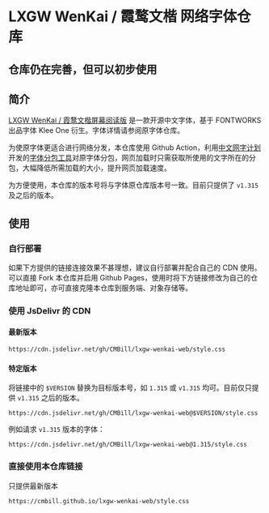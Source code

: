 # LXGW WenKai / 霞鹜文楷 网络字体仓库

## 仓库仍在完善，但可以初步使用
## 简介
[LXGW WenKai / 霞鹜文楷屏幕阅读版](https://github.com/lxgw/LxgwWenKai-Screen) 是一款开源中文字体，基于 FONTWORKS 出品字体 Klee One 衍生。字体详情请参阅原字体仓库。

为使原字体更适合进行网络分发，本仓库使用 Github Action，利用[中文网字计划](https://chinese-font.netlify.app/)开发的[字体分包工具](https://github.com/KonghaYao/cn-font-split)对原字体分包，网页加载时只需获取所使用的文字所在的分包，大幅降低所需加载的大小，提升网页加载速度。

为方便使用，本仓库的版本号将与字体原仓库版本号一致。目前只提供了 `v1.315` 及之后的版本。

## 使用
### 自行部署
如果下方提供的链接连接效果不甚理想，建议自行部署并配合自己的 CDN 使用。可以直接 Fork 本仓库并启用 Github Pages，使用时将下方链接修改为自己的仓库地址即可，亦可直接克隆本仓库到服务端、对象存储等。

### 使用 JsDelivr 的 CDN
#### 最新版本
```
https://cdn.jsdelivr.net/gh/CMBill/lxgw-wenkai-web/style.css
```

#### 特定版本 
将链接中的 `$VERSION` 替换为目标版本号，如 `1.315` 或 `v1.315` 均可。目前仅只提供 `v1.315` 之后的版本。
```
https://cdn.jsdelivr.net/gh/CMBill/lxgw-wenkai-web@$VERSION/style.css
```
例如请求 `v1.315` 版本的字体：
```
https://cdn.jsdelivr.net/gh/CMBill/lxgw-wenkai-web@1.315/style.css
```

### 直接使用本仓库链接
只提供最新版本

```
https://cmbill.github.io/lxgw-wenkai-web/style.css
```
